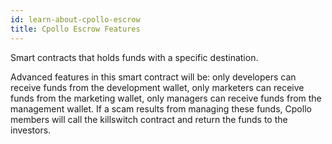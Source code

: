 ```yaml
---
id: learn-about-cpollo-escrow
title: Cpollo Escrow Features
---
```


Smart contracts that holds funds with a specific destination. 

Advanced features in this smart contract will be: only developers can receive funds from the development wallet, only marketers can receive funds from the marketing wallet, only managers can receive funds from the management wallet. If a scam results from managing these funds, Cpollo members will call the killswitch contract and return the funds to the investors.
